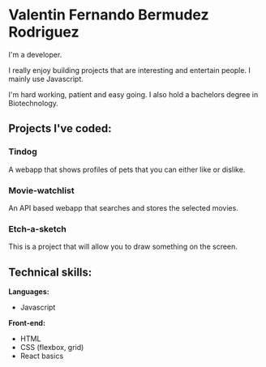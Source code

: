 # Valentin Fernando Bermudez Rodriguez
I'm a developer.

I really enjoy building projects that are interesting and entertain people. I mainly use Javascript.

I'm hard working, patient and easy going. I also hold a bachelors degree in Biotechnology.

## Projects I've coded:
### Tindog
A webapp that shows profiles of pets that you can either like or dislike.

### Movie-watchlist 
An API based webapp that searches and stores the selected movies.

### Etch-a-sketch
This is a project that will allow you to draw something on the screen.

## Technical skills:

**Languages:**

* Javascript

**Front-end:**

* HTML
* CSS (flexbox, grid)
* React basics
